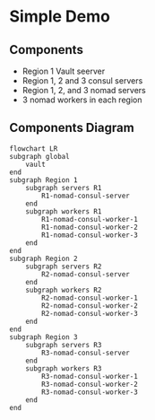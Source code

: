 # Simple Demo

## Components
* Region 1 Vault seerver
* Region 1, 2 and 3 consul servers
* Region 1, 2, and 3 nomad servers
* 3 nomad workers in each region

## Components Diagram

```mermaid
flowchart LR
subgraph global
    vault
end
subgraph Region 1
    subgraph servers R1
        R1-nomad-consul-server
    end
    subgraph workers R1
        R1-nomad-consul-worker-1
        R1-nomad-consul-worker-2
        R1-nomad-consul-worker-3
    end
end
subgraph Region 2
    subgraph servers R2
        R2-nomad-consul-server
    end
    subgraph workers R2
        R2-nomad-consul-worker-1
        R2-nomad-consul-worker-2
        R2-nomad-consul-worker-3
    end
end
subgraph Region 3
    subgraph servers R3
        R3-nomad-consul-server
    end
    subgraph workers R3
        R3-nomad-consul-worker-1
        R3-nomad-consul-worker-2
        R3-nomad-consul-worker-3
    end
end

```